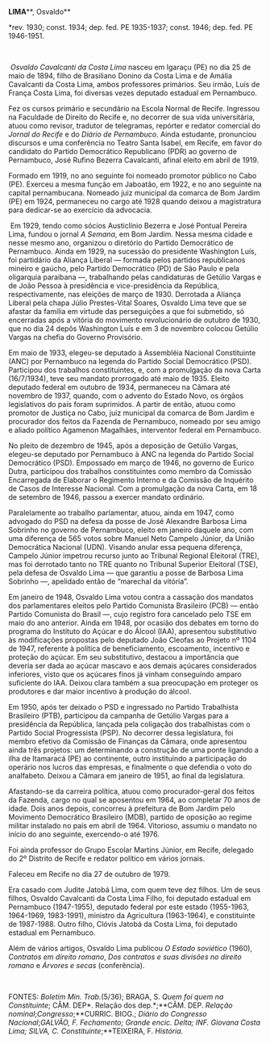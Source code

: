 **LIMA****, Osvaldo**

\*rev. 1930; const. 1934; dep. fed. PE 1935-1937; const. 1946; dep. fed.
PE 1946-1951.

 

 *Osvaldo Cavalcanti da Costa Lima* nasceu em Igaraçu (PE) no dia 25 de
maio de 1894, filho de Brasiliano Donino da Costa Lima e de Amália
Cavalcanti da Costa Lima, ambos professores primários. Seu irmão, Luís
de França Costa Lima, foi diversas vezes deputado estadual em
Pernambuco.

Fez os cursos primário e secundário na Escola Normal de Recife.
Ingressou na Faculdade de Direito do Recife e, no decorrer de sua vida
universitária, atuou como revisor, tradutor de telegramas, repórter e
redator comercial do *Jornal do Recife* e do *Diário de Pernambuco*.
Ainda estudante, pronunciou discursos e uma conferência no Teatro Santa
Isabel, em Recife, em favor do candidato do Partido Democrático
Republicano (PDR) ao governo de Pernambuco, José Rufino Bezerra
Cavalcanti, afinal eleito em abril de 1919.

Formado em 1919, no ano seguinte foi nomeado promotor público no Cabo
(PE). Exerceu a mesma função em Jaboatão, em 1922, e no ano seguinte na
capital pernambucana. Nomeado juiz municipal da comarca de Bom Jardim
(PE) em 1924, permaneceu no cargo até 1928 quando deixou a magistratura
para dedicar-se ao exercício da advocacia.

 Em 1929, tendo como sócios Austiclínio Bezerra e José Pontual Pereira
Lima, fundou o jornal *A Semana*, em Bom Jardim. Nessa mesma cidade e
nesse mesmo ano, organizou o diretório do Partido Democrático de
Pernambuco. Ainda em 1929, na sucessão do presidente Washington Luís,
foi partidário da Aliança Liberal — formada pelos partidos republicanos
mineiro e gaúcho, pelo Partido Democrático (PD) de São Paulo e pela
oligarquia paraibana —, trabalhando pelas candidaturas de Getúlio Vargas
e de João Pessoa à presidência e vice-presidência da República,
respectivamente, nas eleições de março de 1930. Derrotada a Aliança
Liberal pela chapa Júlio Prestes-Vital Soares, Osvaldo Lima teve que se
afastar da família em virtude das perseguições a que foi submetido, só
encerradas após a vitória do movimento revolucionário de outubro de
1930, que no dia 24 depôs Washington Luís e em 3 de novembro colocou
Getúlio Vargas na chefia do Governo Provisório.

Em maio de 1933, elegeu-se deputado à Assembléia Nacional Constituinte
(ANC) por Pernambuco na legenda do Partido Social Democrático (PSD).
Participou dos trabalhos constituintes, e, com a promulgação da nova
Carta (16/7/1934), teve seu mandato prorrogado até maio de 1935. Eleito
deputado federal em outubro de 1934, permaneceu na Câmara até novembro
de 1937, quando, com o advento do Estado Novo, os órgãos legislativos do
país foram suprimidos. A partir de então, atuou como promotor de Justiça
no Cabo, juiz municipal da comarca de Bom Jardim e procurador dos feitos
da Fazenda de Pernambuco, nomeado por seu amigo e aliado político
Agamenon Magalhães, interventor federal em Pernambuco.

No pleito de dezembro de 1945, após a deposição de Getúlio Vargas,
elegeu-se deputado por Pernambuco à ANC na legenda do Partido Social
Democrático (PSD). Empossado em março de 1946, no governo de Eurico
Dutra, participou dos trabalhos constituintes como membro da Comissão
Encarregada de Elaborar o Regimento Interno e da Comissão de Inquérito
de Casos de Interesse Nacional. Com a promulgação da nova Carta, em 18
de setembro de 1946, passou a exercer mandato ordinário.

Paralelamente ao trabalho parlamentar, atuou, ainda em 1947, como
advogado do PSD na defesa da posse de José Alexandre Barbosa Lima
Sobrinho no governo de Pernambuco, eleito em janeiro daquele ano, com
uma diferença de 565 votos sobre Manuel Neto Campelo Júnior, da União
Democrática Nacional (UDN). Visando anular essa pequena diferença,
Campelo Júnior impetrou recurso junto ao Tribunal Regional Eleitoral
(TRE), mas foi derrotado tanto no TRE quanto no Tribunal Superior
Eleitoral (TSE), pela defesa de Osvaldo Lima — que garantiu a posse de
Barbosa Lima Sobrinho —, apelidado então de “marechal da vitória”.

Em janeiro de 1948, Osvaldo Lima votou contra a cassação dos mandatos
dos parlamentares eleitos pelo Partido Comunista Brasileiro (PCB) —
então Partido Comunista do Brasil —, cujo registro fora cancelado pelo
TSE em maio do ano anterior. Ainda em 1948, por ocasião dos debates em
torno do programa do Instituto do Açúcar e do Álcool (IAA), apresentou
substitutivo às modificações propostas pelo deputado João Cleofas ao
Projeto nº 1104 de 1947, referente à política de beneficiamento,
escoamento, incentivo e proteção do açúcar. Em seu substitutivo,
destacou a importância que deveria ser dada ao açúcar mascavo e aos
demais açúcares considerados inferiores, visto que os açúcares finos já
vinham conseguindo amparo suficiente do IAA. Deixou clara também a sua
preocupação em proteger os produtores e dar maior incentivo à produção
do álcool.

Em 1950, após ter deixado o PSD e ingressado no Partido Trabalhista
Brasileiro (PTB), participou da campanha de Getúlio Vargas para a
presidência da República, lançada pela coligação dos trabalhistas com o
Partido Social Progressista (PSP). No decorrer dessa legislatura, foi
membro efetivo da Comissão de Finanças da Câmara, onde apresentou ainda
três projetos: um determinando a construção de uma ponte ligando a ilha
de Itamaracá (PE) ao continente, outro instituindo a participação do
operário nos lucros das empresas, e finalmente o que defendia o voto do
analfabeto. Deixou a Câmara em janeiro de 1951, ao final da legislatura.

Afastando-se da carreira política, atuou como procurador-geral dos
feitos da Fazenda, cargo no qual se aposentou em 1964, ao completar 70
anos de idade. Dois anos depois, concorreu à prefeitura de Bom Jardim
pelo Movimento Democrático Brasileiro (MDB), partido de oposição ao
regime militar instalado no país em abril de 1964. Vitorioso, assumiu o
mandato no início do ano seguinte, exercendo-o até 1976.

Foi ainda professor do Grupo Escolar Martins Júnior, em Recife, delegado
do 2º Distrito de Recife e redator político em vários jornais.

Faleceu em Recife no dia 27 de outubro de 1979.

Era casado com Judite Jatobá Lima, com quem teve dez filhos. Um de seus
filhos, Osvaldo Cavalcanti da Costa Lima Filho, foi deputado estadual em
Pernambuco (1947-1955), deputado federal por este estado (1955-1963,
1964-1969, 1983-1991), ministro da Agricultura (1963-1964), e
constituinte de 1987-1988. Outro filho, Clóvis Jatobá da Costa Lima, foi
deputado estadual em Pernambuco.

Além de vários artigos, Osvaldo Lima publicou *O Estado soviético*
(1960), *Contratos em direito romano*, *Dos contratos e suas divisões no
direito romano* e *Árvores e secas* (conferência).

 

FONTES: *Boletim Min. Trab.*(5/36); BRAGA, S. *Quem foi quem* *na
Constituinte*; CÂM. DEP*. Relação dos dep.*;**CÂM. DEP. *Relação*
*nominal*;*Congresso*;**CURRIC. BIOG.; *Diário do Congresso
Nacional*;**GALVÃO, F. *Fechamento; Grande encic. Delta*; INF. Giovana
Costa Lima; SILVA, C*. Constituinte*;**TEIXEIRA, F. *História.*

 
